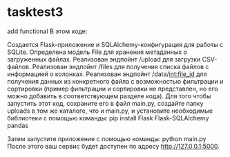 # tasktest3
add functional
В этом коде:

Создается Flask-приложение и SQLAlchemy-конфигурация для работы с SQLite.
Определена модель File для хранения метаданных о загруженных файлах.
Реализован эндпойнт /upload для загрузки CSV-файлов.
Реализован эндпойнт /files для получения списка файлов с информацией о колонках.
Реализован эндпойнт /data/<int:file_id> для получения данных из конкретного файла с возможностью фильтрации и сортировки (пример фильтрации и сортировки не представлен, но его можно добавить в соответствующем разделе кода).
Для того чтобы запустить этот код, сохраните его в файл main.py, создайте папку uploads в том же каталоге, что и main.py, и установите необходимые библиотеки с помощью команды:
pip install Flask Flask-SQLAlchemy pandas

Затем запустите приложение с помощью команды:
python main.py
После этого ваш сервис будет доступен по адресу http://127.0.0.1:5000.
